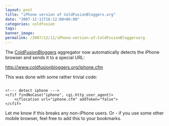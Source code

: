 ```yaml
---
layout: post
title: "iPhone version of ColdFusionBloggers.org"
date: "2007-12-11T16:12:00+06:00"
categories: coldfusion 
tags: 
banner_image: 
permalink: /2007/12/11/iPhone-version-of-ColdFusionBloggersorg
---
```


The <a href="http://www.coldfusionbloggers.org">ColdFusionBloggers</a> aggregator now automatically detects the iPhone browser and sends it to a special URL:

<a href="http://www.coldfusionbloggers.org/iphone.cfm">http://www.coldfusionbloggers.org/iphone.cfm</a>

This was done with some rather trivial code:

<code>
&lt;!--- detect iphone ---&gt;
&lt;cfif findNoCase("iphone", cgi.http_user_agent)&gt;
	&lt;cflocation url="iphone.cfm" addToken="false"&gt;
&lt;/cfif&gt;
</code>

Let me know if this breaks any non-iPhone users. Or - if you use some other mobile browser, feel free to add this to your bookmarks.